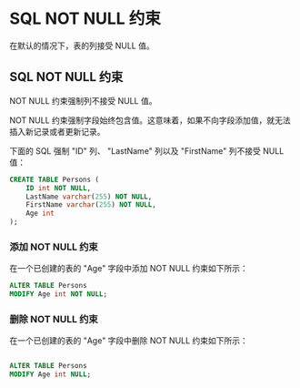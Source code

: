 # SQL NOT NULL 约束
在默认的情况下，表的列接受 NULL 值。

## SQL NOT NULL 约束
NOT NULL 约束强制列不接受 NULL 值。

NOT NULL 约束强制字段始终包含值。这意味着，如果不向字段添加值，就无法插入新记录或者更新记录。

下面的 SQL 强制 "ID" 列、 "LastName" 列以及 "FirstName" 列不接受 NULL 值：

```sql
CREATE TABLE Persons (
    ID int NOT NULL,
    LastName varchar(255) NOT NULL,
    FirstName varchar(255) NOT NULL,
    Age int
);
```
### 添加 NOT NULL 约束

在一个已创建的表的 "Age" 字段中添加 NOT NULL 约束如下所示：

```sql
ALTER TABLE Persons
MODIFY Age int NOT NULL;
```
### 删除 NOT NULL 约束
在一个已创建的表的 "Age" 字段中删除 NOT NULL 约束如下所示：

```sql

ALTER TABLE Persons
MODIFY Age int NULL;
```
